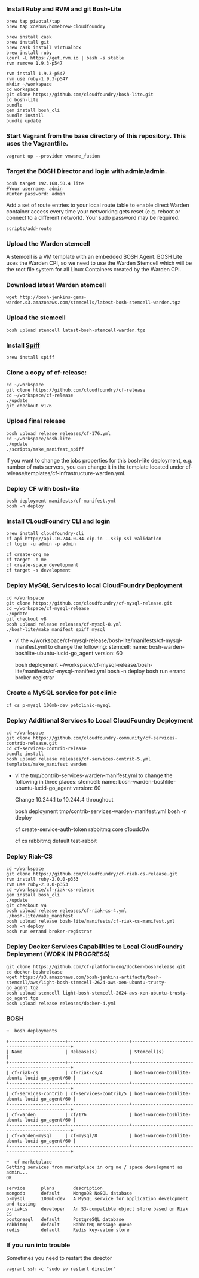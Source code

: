 ### Install Ruby and RVM and git Bosh-Lite
	brew tap pivotal/tap
	brew tap xoebus/homebrew-cloudfoundry

	brew install cask
	brew install git
	brew cask install virtualbox
	brew install ruby
	\curl -L https://get.rvm.io | bash -s stable
	rvm remove 1.9.3-p547
	
	rvm install 1.9.3-p547
	rvm use ruby-1.9.3-p547
	mkdir ~/workspace
	cd workspace
	git clone https://github.com/cloudfoundry/bosh-lite.git
	cd bosh-lite
	bundle
	gem install bosh_cli
	bundle install
	bundle update
	

### Start Vagrant from the base directory of this repository. This uses the Vagrantfile.

    
    vagrant up --provider vmware_fusion
    

### Target the BOSH Director and login with admin/admin.

    
    bosh target 192.168.50.4 lite
    #Your username: admin
    #Enter password: admin
    

Add a set of route entries to your local route table to enable direct Warden container access every time your networking gets reset (e.g. reboot or connect to a different network). Your sudo password may be required.

    
    scripts/add-route
    

### Upload the Warden stemcell

A stemcell is a VM template with an embedded BOSH Agent. BOSH Lite uses the Warden CPI, so we need to use the Warden Stemcell which will be the root file system for all Linux Containers created by the Warden CPI.

### Download latest Warden stemcell

    
    wget http://bosh-jenkins-gems-warden.s3.amazonaws.com/stemcells/latest-bosh-stemcell-warden.tgz
    

### Upload the stemcell

    
    bosh upload stemcell latest-bosh-stemcell-warden.tgz

### Install [Spiff](https://github.com/cloudfoundry-incubator/spiff)

	brew install spiff
	
### Clone a copy of cf-release:
    
    cd ~/workspace
    git clone https://github.com/cloudfoundry/cf-release 
    cd ~/workspace/cf-release
    ./update
    git checkout v176
    

### Upload final release

    bosh upload release releases/cf-176.yml
    cd ~/workspace/bosh-lite
    ./update
    ./scripts/make_manifest_spiff

If you want to change the jobs properties for this bosh-lite deployment, e.g. number of nats servers, you can change it in the template located under cf-release/templates/cf-infrastructure-warden.yml.


### Deploy CF with bosh-lite

    bosh deployment manifests/cf-manifest.yml 
    bosh -n deploy
    
### Install CLoudFoundry CLI and login
	
	brew install cloudfoundry-cli
	cf api http://api.10.244.0.34.xip.io --skip-ssl-validation
	cf login -u admin -p admin

	cf create-org me
	cf target -o me
	cf create-space development
	cf target -s development

### Deploy MySQL Services to local CloudFoundry Deployment
	
	cd ~/workspace
	git clone https://github.com/cloudfoundry/cf-mysql-release.git
	cd ~/workspace/cf-mysql-release
	./update
	git checkout v8	
	bosh upload release releases/cf-mysql-8.yml
	./bosh-lite/make_manifest_spiff_mysql
	
* vi the ~/workspace/cf-mysql-release/bosh-lite/manifests/cf-mysql-manifest.yml to change the following:
  stemcell:
    name: bosh-warden-boshlite-ubuntu-lucid-go_agent
    version: 60

	bosh deployment ~/workspace/cf-mysql-release/bosh-lite/manifests/cf-mysql-manifest.yml
	bosh -n deploy
	bosh run errand broker-registrar

### Create a MySQL service for pet clinic
	cf cs p-mysql 100mb-dev petclinic-mysql

### Deploy Additional Services to Local CloudFoundry Deployment

	cd ~/workspace
	git clone https://github.com/cloudfoundry-community/cf-services-contrib-release.git
	cd cf-services-contrib-release
	bundle install
	bosh upload release releases/cf-services-contrib-5.yml
	templates/make_manifest warden

* vi the tmp/contrib-services-warden-manifest.yml to change the following in three places:
  stemcell:
    name: bosh-warden-boshlite-ubuntu-lucid-go_agent
    version: 60

  Change 10.244.1 to 10.244.4 throughout

    bosh deployment tmp/contrib-services-warden-manifest.yml
	bosh -n deploy

	cf create-service-auth-token rabbitmq core c1oudc0w

	cf cs rabbitmq default test-rabbit

### Deploy Riak-CS
	cd ~/workspace
	git clone https://github.com/cloudfoundry/cf-riak-cs-release.git
	rvm install ruby-2.0.0-p353
	rvm use ruby-2.0.0-p353 
	cd ~/workspace/cf-riak-cs-release
	gem install bosh_cli
	./update
	git checkout v4
	bosh upload release releases/cf-riak-cs-4.yml
	./bosh-lite/make_manifest
	bosh upload release bosh-lite/manifests/cf-riak-cs-manifest.yml
	bosh -n deploy
	bosh run errand broker-registrar

### Deploy Docker Services Capabilities to Local CloudFoundry Deployment (WORK IN PROGRESS)

	git clone https://github.com/cf-platform-eng/docker-boshrelease.git
	cd docker-boshrelease
	wget https://s3.amazonaws.com/bosh-jenkins-artifacts/bosh-stemcell/aws/light-bosh-stemcell-2624-aws-xen-ubuntu-trusty-go_agent.tgz
	bosh upload stemcell light-bosh-stemcell-2624-aws-xen-ubuntu-trusty-go_agent.tgz
	bosh upload release releases/docker-4.yml

### BOSH

	➜  bosh deployments

	+---------------------+-----------------------+-----------------------------------------------+
	| Name                | Release(s)            | Stemcell(s)                                   |
	+---------------------+-----------------------+-----------------------------------------------+
	| cf-riak-cs          | cf-riak-cs/4          | bosh-warden-boshlite-ubuntu-lucid-go_agent/60 |
	+---------------------+-----------------------+-----------------------------------------------+
	| cf-services-contrib | cf-services-contrib/5 | bosh-warden-boshlite-ubuntu-lucid-go_agent/60 |
	+---------------------+-----------------------+-----------------------------------------------+
	| cf-warden           | cf/176                | bosh-warden-boshlite-ubuntu-lucid-go_agent/60 |
	+---------------------+-----------------------+-----------------------------------------------+
	| cf-warden-mysql     | cf-mysql/8            | bosh-warden-boshlite-ubuntu-lucid-go_agent/60 |
	+---------------------+-----------------------+-----------------------------------------------+

	➜  cf marketplace
	Getting services from marketplace in org me / space development as admin...
	OK

	service      plans       description   
	mongodb      default     MongoDB NoSQL database   
	p-mysql      100mb-dev   A MySQL service for application development and testing   
	p-riakcs     developer   An S3-compatible object store based on Riak CS   
	postgresql   default     PostgreSQL database   
	rabbitmq     default     RabbitMQ message queue   
	redis        default     Redis key-value store   


### If you run into trouble

Sometimes you need to restart the director

	vagrant ssh -c "sudo sv restart director"


